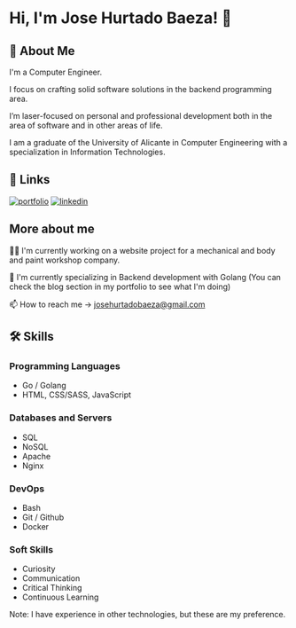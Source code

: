 # Hi, I'm Jose Hurtado Baeza! 👋

## 🚀 About Me
I'm a Computer Engineer.

I focus on crafting solid software solutions in the backend programming area.

I’m laser-focused on personal and professional development both in the area of software and in other areas of life.

I am a graduate of the University of Alicante in Computer Engineering with a specialization in Information Technologies.

## 🔗 Links
[![portfolio](https://img.shields.io/badge/my_portfolio-000?style=for-the-badge&logo=ko-fi&logoColor=white)](https://josehurtadobaeza.super.site/)
[![linkedin](https://img.shields.io/badge/linkedin-0A66C2?style=for-the-badge&logo=linkedin&logoColor=white)](https://www.linkedin.com/in/jose-hurtado-baeza-5406b4223/)


## More about me
👩‍💻 I'm currently working on a website project for a mechanical and body and paint workshop company.

🧠 I'm currently specializing in Backend development with Golang (You can check the blog section in my portfolio to see what I'm doing)

📫 How to reach me -> josehurtadobaeza@gmail.com

## 🛠 Skills
### Programming Languages
- Go / Golang
- HTML, CSS/SASS, JavaScript
### Databases and Servers
- SQL
- NoSQL
- Apache
- Nginx
### DevOps
- Bash
- Git / Github
- Docker
### Soft Skills
- Curiosity
- Communication
- Critical Thinking
- Continuous Learning

Note: I have experience in other technologies, but these are my preference.
